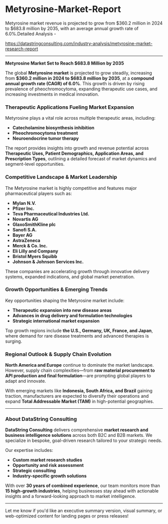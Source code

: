# Metyrosine-Market-Report
Metyrosine market revenue is projected to grow from $360.2 million in 2024 to $683.8 million by 2035, with an average annual growth rate of 6.0%.Detailed Analysis - 

https://datastringconsulting.com/industry-analysis/metyrosine-market-research-report

---

**Metyrosine Market Set to Reach $683.8 Million by 2035**

The global **Metyrosine market** is projected to grow steadily, increasing from **$360.2 million in 2024 to $683.8 million by 2035**, at a **compound annual growth rate (CAGR) of 6.0%**. This growth is driven by rising prevalence of pheochromocytoma, expanding therapeutic use cases, and increasing investments in medical innovation.

### Therapeutic Applications Fueling Market Expansion

Metyrosine plays a vital role across multiple therapeutic areas, including:

- **Catecholamine biosynthesis inhibition**
- **Pheochromocytoma treatment**
- **Neuroendocrine tumor therapy**

The report provides insights into growth and revenue potential across **Therapeutic Uses, Patient Demographics, Application Areas, and Prescription Types**, outlining a detailed forecast of market dynamics and segment-level opportunities.

### Competitive Landscape & Market Leadership

The Metyrosine market is highly competitive and features major pharmaceutical players such as:

- **Mylan N.V.**
- **Pfizer Inc.**
- **Teva Pharmaceutical Industries Ltd.**
- **Novartis AG**
- **GlaxoSmithKline plc**
- **Sanofi S.A.**
- **Bayer AG**
- **AstraZeneca**
- **Merck & Co. Inc.**
- **Eli Lilly and Company**
- **Bristol Myers Squibb**
- **Johnson & Johnson Services Inc.**

These companies are accelerating growth through innovative delivery systems, expanded indications, and global market penetration.

### Growth Opportunities & Emerging Trends

Key opportunities shaping the Metyrosine market include:

- **Therapeutic expansion into new disease areas**
- **Advances in drug delivery and formulation technologies**
- **Strategic international market expansion**

Top growth regions include **the U.S., Germany, UK, France, and Japan**, where demand for rare disease treatments and advanced therapies is surging.

### Regional Outlook & Supply Chain Evolution

**North America and Europe** continue to dominate the market landscape. However, supply chain complexities—from **raw material procurement to API production and final formulation**—are prompting global players to adapt and innovate.

With emerging markets like **Indonesia, South Africa, and Brazil** gaining traction, manufacturers are expected to diversify their operations and expand **Total Addressable Market (TAM)** in high-potential geographies.

---

### About DataString Consulting

**DataString Consulting** delivers comprehensive **market research and business intelligence solutions** across both B2C and B2B markets. We specialize in bespoke, goal-driven research tailored to your strategic needs.

Our expertise includes:

- **Custom market research studies**
- **Opportunity and risk assessment**
- **Strategic consulting**
- **Industry-specific growth solutions**

With over **30 years of combined experience**, our team monitors more than **15 high-growth industries**, helping businesses stay ahead with actionable insights and a forward-looking approach to market intelligence.

---

Let me know if you'd like an executive summary version, visual summary, or web-optimized content for landing pages or press releases!
